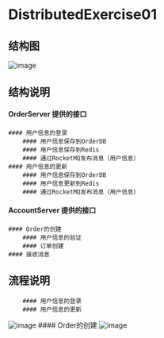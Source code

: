 # DistributedExercise01
## 结构图

![image](https://user-images.githubusercontent.com/75611394/223910983-3702ff6a-a0f3-407a-9c3f-ec5e1e80841a.png)
## 结构说明		
#### OrderServer 提供的接口		
	#### 用户信息的登录	
		#### 用户信息保存到OrderDB
		#### 用户信息保存到Redis
		#### 通过RocketMQ发布消息（用户信息）
	#### 用户信息的更新	
		#### 用户信息保存到OrderDB
		#### 用户信息更新到Redis
		#### 通过RocketMQ发布消息（用户信息）
		
#### AccountServer 提供的接口		
	#### Order的创建	
		#### 用户信息的验证
		#### 订单创建
	#### 接收消息	
## 流程说明		
		#### 用户信息的登录
		#### 用户信息的更新
![image](https://user-images.githubusercontent.com/75611394/223911002-7f1f99dc-35b7-453c-b3c0-4a923986e78c.png)
		#### Order的创建
![image](https://user-images.githubusercontent.com/75611394/223911014-a6f352e0-9c66-4efe-a23e-a273575eabfc.png)
